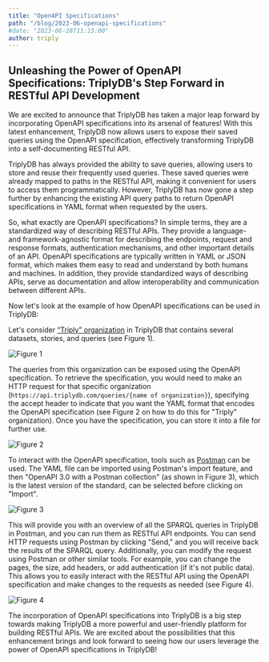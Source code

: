 ```yaml
---
title: "OpenAPI Specifications"
path: "/blog/2023-06-openapi-specifications"
#date: "2023-06-28T11:15:00"
author: triply
---
```


## Unleashing the Power of OpenAPI Specifications: TriplyDB's Step Forward in RESTful API Development

We are excited to announce that TriplyDB has taken a major leap forward by incorporating OpenAPI specifications into its arsenal of features! With this latest enhancement, TriplyDB now allows users to expose their saved queries using the OpenAPI specification, effectively transforming TriplyDB into a self-documenting RESTful API.

TriplyDB has always provided the ability to save queries, allowing users to store and reuse their frequently used queries. These saved queries were already mapped to paths in the RESTful API, making it convenient for users to access them programmatically. However, TriplyDB has now gone a step further by enhancing the existing API query paths to return OpenAPI specifications in YAML format when requested by the users.

So, what exactly are OpenAPI specifications? In simple terms, they are a standardized way of describing RESTful APIs. They provide a language- and framework-agnostic format for describing the endpoints, request and response formats, authentication mechanisms, and other important details of an API. OpenAPI specifications are typically written in YAML or JSON format, which makes them easy to read and understand by both humans and machines. In addition, they provide standardized ways of describing APIs, serve as documentation and allow interoperability and communication between different APIs.

Now let's look at the example of how OpenAPI specifications can be used in TriplyDB:

Let's consider [“Triply” organization](https://triplydb.com/Triply/-/overview) in TriplyDB that contains several datasets, stories, and queries (see Figure 1).

![Figure 1](TriplyDB.png)

The queries from this organization can be exposed using the OpenAPI specification. To retrieve the specification, you would need to make an HTTP request for that specific organization (`https://api.triplydb.com/queries/{name of organization}`), specifying the accept header to indicate that you want the YAML format that encodes the OpenAPI specification (see Figure 2 on how to do this for "Triply" organization). Once you have the specification, you can store it into a file for further use.

![Figure 2](terminal.png)


To interact with the OpenAPI specification, tools such as [Postman](https://www.postman.com/) can be used. The YAML file can be imported using Postman's import feature, and then "OpenAPI 3.0 with a Postman collection" (as shown in Figure 3), which is the latest version of the standard, can be selected before clicking on "Import".

![Figure 3](howToIMportAPI.png)

 This will provide you with an overview of all the SPARQL queries in TriplyDB in Postman, and you can run them as RESTful API endpoints. You can send HTTP requests using Postman by clicking "Send," and you will receive back the results of the SPARQL query. Additionally, you can modify the request using Postman or other similar tools. For example, you can change the pages, the size, add headers, or add authentication (if it's not public data). This allows you to easily interact with the RESTful API using the OpenAPI specification and make changes to the requests as needed (see Figure 4).

![Figure 4](Postman.png)

The incorporation of OpenAPI specifications into TriplyDB is a big step towards making TriplyDB a more powerful and user-friendly platform for building RESTful APIs. We are excited about the possibilities that this enhancement brings and look forward to seeing how our users leverage the power of OpenAPI specifications in TriplyDB!
